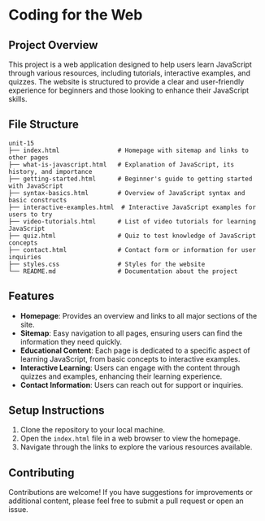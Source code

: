 # Coding for the Web

## Project Overview
This project is a web application designed to help users learn JavaScript through various resources, including tutorials, interactive examples, and quizzes. The website is structured to provide a clear and user-friendly experience for beginners and those looking to enhance their JavaScript skills.

## File Structure
```
unit-15
├── index.html                # Homepage with sitemap and links to other pages
├── what-is-javascript.html   # Explanation of JavaScript, its history, and importance
├── getting-started.html      # Beginner's guide to getting started with JavaScript
├── syntax-basics.html        # Overview of JavaScript syntax and basic constructs
├── interactive-examples.html  # Interactive JavaScript examples for users to try
├── video-tutorials.html      # List of video tutorials for learning JavaScript
├── quiz.html                 # Quiz to test knowledge of JavaScript concepts
├── contact.html              # Contact form or information for user inquiries
├── styles.css                # Styles for the website
└── README.md                 # Documentation about the project
```

## Features
- **Homepage**: Provides an overview and links to all major sections of the site.
- **Sitemap**: Easy navigation to all pages, ensuring users can find the information they need quickly.
- **Educational Content**: Each page is dedicated to a specific aspect of learning JavaScript, from basic concepts to interactive examples.
- **Interactive Learning**: Users can engage with the content through quizzes and examples, enhancing their learning experience.
- **Contact Information**: Users can reach out for support or inquiries.

## Setup Instructions
1. Clone the repository to your local machine.
2. Open the `index.html` file in a web browser to view the homepage.
3. Navigate through the links to explore the various resources available.

## Contributing
Contributions are welcome! If you have suggestions for improvements or additional content, please feel free to submit a pull request or open an issue.